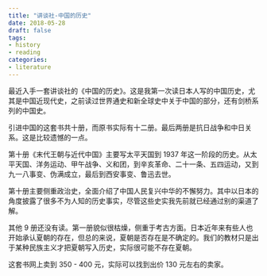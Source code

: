 ```yaml
---
title: "讲谈社-中国的历史"
date: 2018-05-28
draft: false
tags:
- history
- reading
categories:
- literature
---
```



最近入手一套讲谈社的《中国的历史》。这是我第一次读日本人写的中国历史，尤其是中国近现代史，之前读过世界通史和新全球史中关于中国的部分，还有剑桥系列的中国史。

引进中国的这套书共十册，而原书实际有十二册。最后两册是抗日战争和中日关系。这是比较遗憾的一点。

第十册《末代王朝与近代中国》主要写太平天国到 1937 年这一阶段的历史。从太平天国、洋务运动、甲午战争、义和团，到辛亥革命、二十一条、五四运动，又到九一八事变、伪满成立，最后到西安事变、鲁迅去世。


第十册主要侧重政治史，全面介绍了中国人民复兴中华的不懈努力。其中以日本的角度披露了很多不为人知的历史事实，尽管这些史实我先前就已经通过别的渠道了解。

其他 9 册还没有读。第一册貌似很枯燥，侧重于考古方面。日本近年来有些人也开始承认夏朝的存在，但总的来说，夏朝是否存在是不确定的。我们的教材只是出于某种民族主义才把夏朝写入历史，实际很可能不存在夏朝。

这套书网上卖到 350 - 400 元，实际可以找到出价 130 元左右的卖家。